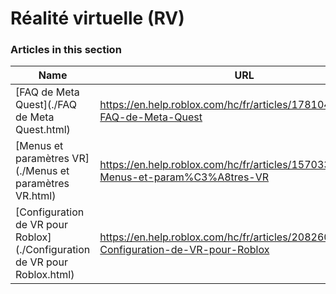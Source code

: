 # Réalité virtuelle (RV)  
### Articles in this section
Name|URL
-|-
[FAQ de Meta Quest](./FAQ de Meta Quest.html) |https://en.help.roblox.com/hc/fr/articles/17810433924628-FAQ-de-Meta-Quest
[Menus et paramètres VR](./Menus et paramètres VR.html) |https://en.help.roblox.com/hc/fr/articles/15703381902740-Menus-et-param%C3%A8tres-VR
[Configuration de VR pour Roblox](./Configuration de VR pour Roblox.html) |https://en.help.roblox.com/hc/fr/articles/208260046-Configuration-de-VR-pour-Roblox